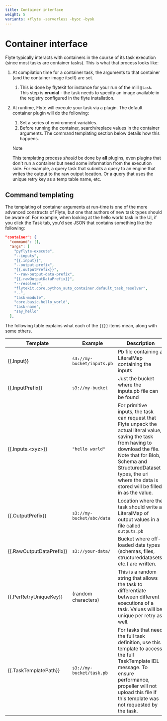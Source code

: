 ```yaml
---
title: Container interface
weight: 5
variants: +flyte -serverless -byoc -byok
---
```


# Container interface

Flyte typically interacts with containers in the course of its task execution (since most tasks are container tasks).
This is what that process looks like:

1. At compilation time for a container task, the arguments to that container (and the container image itself) are set.

   1. This is done by flytekit for instance for your run of the mill `@task`. This step is **crucial** - the task needs to specify an image available in the registry configured in the flyte installation.

1. At runtime, Flyte will execute your task via a plugin. The default container plugin will do the following:

   1. Set a series of environment variables.
   1. Before running the container, search/replace values in the container arguments. The command templating section below details how this happens.

   > [!NOTE]
   > This templating process *should* be done by **all** plugins, even plugins that don't run a container but need some information from the execution side.
   > For example, a query task that submits a query to an engine that writes the output to the raw output location. Or a query that uses the unique retry key as a temp table name, etc.

## Command templating

The templating of container arguments at run-time is one of the more advanced constructs of Flyte, but one that authors of new task types should be aware of.
For example, when looking at the hello world task in the UI, if you click the Task tab, you'd see JSON that contains something like the following:

```json
"container": {
  "command": [],
  "args": [
    "pyflyte-execute",
    "--inputs",
    "{{.input}}",
    "--output-prefix",
    "{{.outputPrefix}}",
    "--raw-output-data-prefix",
    "{{.rawOutputDataPrefix}}",
    "--resolver",
    "flytekit.core.python_auto_container.default_task_resolver",
    "--",
    "task-module",
    "core.basic.hello_world",
    "task-name",
    "say_hello"
  ],
```

The following table explains what each of the `{{}}` items mean, along with some others.

| Template | Example | Description |
|----------|---------|-------------|
| {{.Input}} | `s3://my-bucket/inputs.pb` | Pb file containing a LiteralMap containing the inputs |
| {{.InputPrefix}} | `s3://my-bucket` | Just the bucket where the inputs.pb file can be found |
| {{.Inputs.\<xyz>}} | `"hello world"`  | For primitive inputs, the task can request that Flyte unpack the actual literal value, saving the task from having to download the file. Note that for Blob, Schema and StructuredDataset types, the uri where the data is stored will be filled in as the value. |
| {{.OutputPrefix}} | `s3://my-bucket/abc/data` | Location where the task should write a LiteralMap of output values in a file called `outputs.pb` |
| {{.RawOutputDataPrefix}} | `s3://your-data/` | Bucket where off-loaded data types (schemas, files, structureddatasets, etc.) are written. |
| {{.PerRetryUniqueKey}} | (random characters) | This is a random string that allows the task to differentiate between different executions of a task. Values will be unique per retry as well. |
| {{.TaskTemplatePath}} | `s3://my-bucket/task.pb` | For tasks that need the full task definition, use this template to access the full TaskTemplate IDL message. To ensure performance, propeller will not upload this file if this template was not requested by the task. |
